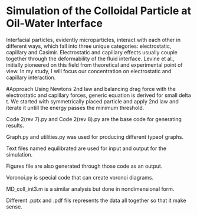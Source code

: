 # Simulation of the Colloidal Particle at Oil-Water Interface
Interfacial particles, evidently microparticles, interact with each other in different ways, which fall into three unique categories: electrostatic, capillary and Casimir. Electrostatic and capillary effects usually couple together through the deformability of the fluid interface. Levine et al., initially pioneered on this field from theoretical and experimental point of view. In my study, I will focus our concentration on electrostatic and capillary interaction.

#Approach
Using Newtons 2nd law and balancing drag force with the electrostatic and capillary forces, generic equation is derived for small delta t. We started with symmetrically placed particle and apply 2nd law and iterate it untill the energy passes the minimum threshold. 

Code 2(rev 7).py and Code 2(rev 8).py are the base code for generating results. 

Graph.py and utilities.py was used for producing different typeof graphs. 

Text files named equilibrated are used for input and output for the simulation. 

Figures file are also generated through those code as an output. 

Voronoi.py is special code that can create voronoi diagrams.

MD_coll_int3.m is a similar analysis but done in nondimensional form. 

Different .pptx and .pdf fils represents  the data all together so that it make sense.

